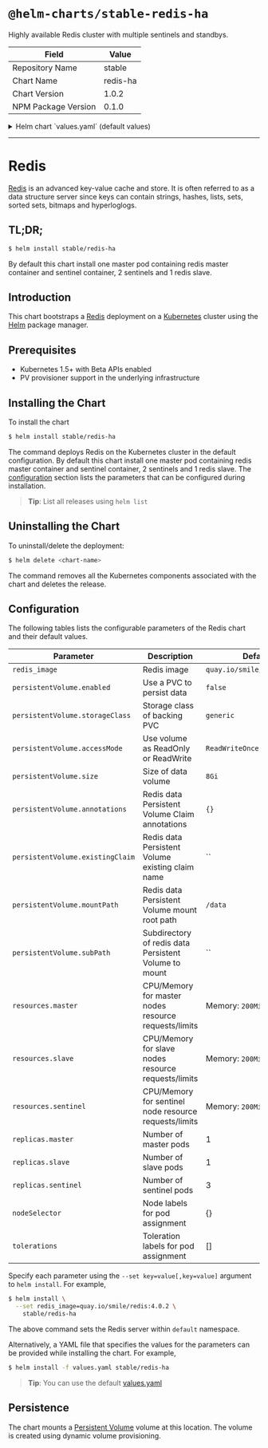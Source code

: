 # `@helm-charts/stable-redis-ha`

Highly available Redis cluster with multiple sentinels and standbys.

| Field               | Value    |
| ------------------- | -------- |
| Repository Name     | stable   |
| Chart Name          | redis-ha |
| Chart Version       | 1.0.2    |
| NPM Package Version | 0.1.0    |

<details>

<summary>Helm chart `values.yaml` (default values)</summary>

```yaml
## Configure resource requests and limits
## ref: http://kubernetes.io/docs/user-guide/compute-resources/
##
resources:
  master:
    requests:
      memory: 200Mi
      cpu: 100m
    limits:
      memory: 700Mi
  slave:
    requests:
      memory: 200Mi
      cpu: 100m
    limits:
      memory: 200Mi
  sentinel:
    requests:
      memory: 200Mi
      cpu: 100m
    limits:
      memory: 200Mi

## Node labels and tolerations for pod assignment
## ref: https://kubernetes.io/docs/concepts/configuration/assign-pod-node/#nodeselector
## ref: https://kubernetes.io/docs/concepts/configuration/assign-pod-node/#taints-and-tolerations-beta-feature
nodeSelector: {}
tolerations: []

## Enable persistence using Persistent Volume Claims
## ref: http://kubernetes.io/docs/user-guide/persistent-volumes/
##
persistentVolume:
  ## If true, redis will create/use a Persistent Volume Claim
  ## If false, use emptyDir
  ##
  enabled: false
  ## Redis data Persistent Volume access modes
  ## Must match those of existing PV or dynamic provisioner
  ## Ref: http://kubernetes.io/docs/user-guide/persistent-volumes/
  ##
  accessModes:
    - ReadWriteOnce

  ## Redis data Persistent Volume Claim annotations
  ##
  annotations: {}
  ## Redis data Persistent Volume existing claim name
  ## Requires alertmanager.persistentVolume.enabled: true
  ## If defined, PVC must be created manually before volume will be bound
  existingClaim: ''
  ## Redis data Persistent Volume mount root path
  ##
  mountPath: /data
  ## alertmanager data Persistent Volume size
  ##
  size: 8Gi

  ## Redis data Persistent Volume Storage Class
  ## If defined, volume.beta.kubernetes.io/storage-class: <storageClass>
  ## Default: volume.alpha.kubernetes.io/storage-class: default
  ##
  storageClass: ''
  ## Subdirectory of redis data Persistent Volume to mount
  ## Useful if the volume's root directory is not empty
  ##
  subPath: ''
## Redis image version
redis_image: quay.io/smile/redis:4.0.6
## replicas number for each component
replicas:
  master: 1
  slave: 1
  sentinel: 3
```

</details>

---

# Redis

[Redis](http://redis.io/) is an advanced key-value cache and store. It is often referred to as a data structure server since keys can contain strings, hashes, lists, sets, sorted sets, bitmaps and hyperloglogs.

## TL;DR;

```bash
$ helm install stable/redis-ha
```

By default this chart install one master pod containing redis master container and sentinel container, 2 sentinels and 1 redis slave.

## Introduction

This chart bootstraps a [Redis](https://github.com/bitnami/bitnami-docker-redis) deployment on a [Kubernetes](http://kubernetes.io) cluster using the [Helm](https://helm.sh) package manager.

## Prerequisites

- Kubernetes 1.5+ with Beta APIs enabled
- PV provisioner support in the underlying infrastructure

## Installing the Chart

To install the chart

```bash
$ helm install stable/redis-ha
```

The command deploys Redis on the Kubernetes cluster in the default configuration. By default this chart install one master pod containing redis master container and sentinel container, 2 sentinels and 1 redis slave. The [configuration](#configuration) section lists the parameters that can be configured during installation.

> **Tip**: List all releases using `helm list`

## Uninstalling the Chart

To uninstall/delete the deployment:

```bash
$ helm delete <chart-name>
```

The command removes all the Kubernetes components associated with the chart and deletes the release.

## Configuration

The following tables lists the configurable parameters of the Redis chart and their default values.

| Parameter                        | Description                                           | Default                      |
| -------------------------------- | ----------------------------------------------------- | ---------------------------- |
| `redis_image`                    | Redis image                                           | `quay.io/smile/redis:4.0.6`  |
| `persistentVolume.enabled`       | Use a PVC to persist data                             | `false`                      |
| `persistentVolume.storageClass`  | Storage class of backing PVC                          | `generic`                    |
| `persistentVolume.accessMode`    | Use volume as ReadOnly or ReadWrite                   | `ReadWriteOnce`              |
| `persistentVolume.size`          | Size of data volume                                   | `8Gi`                        |
| `persistentVolume.annotations`   | Redis data Persistent Volume Claim annotations        | `{}`                         |
| `persistentVolume.existingClaim` | Redis data Persistent Volume existing claim name      | ``                           |
| `persistentVolume.mountPath`     | Redis data Persistent Volume mount root path          | `/data`                      |
| `persistentVolume.subPath`       | Subdirectory of redis data Persistent Volume to mount | ``                           |
| `resources.master`               | CPU/Memory for master nodes resource requests/limits  | Memory: `200Mi`, CPU: `100m` |
| `resources.slave`                | CPU/Memory for slave nodes resource requests/limits   | Memory: `200Mi`, CPU: `100m` |
| `resources.sentinel`             | CPU/Memory for sentinel node resource requests/limits | Memory: `200Mi`, CPU: `100m` |
| `replicas.master`                | Number of master pods                                 | 1                            |
| `replicas.slave`                 | Number of slave pods                                  | 1                            |
| `replicas.sentinel`              | Number of sentinel pods                               | 3                            |
| `nodeSelector`                   | Node labels for pod assignment                        | {}                           |
| `tolerations`                    | Toleration labels for pod assignment                  | []                           |

Specify each parameter using the `--set key=value[,key=value]` argument to `helm install`. For example,

```bash
$ helm install \
  --set redis_image=quay.io/smile/redis:4.0.2 \
    stable/redis-ha
```

The above command sets the Redis server within `default` namespace.

Alternatively, a YAML file that specifies the values for the parameters can be provided while installing the chart. For example,

```bash
$ helm install -f values.yaml stable/redis-ha
```

> **Tip**: You can use the default [values.yaml](values.yaml)

## Persistence

The chart mounts a [Persistent Volume](https://kubernetes.io/docs/concepts/storage/persistent-volumes/) volume at this location. The volume is created using dynamic volume provisioning.
